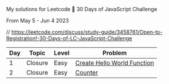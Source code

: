 My solutions for Leetcode 🎁 30 Days of JavaScript Challenge

From May 5 - Jun 4 2023

// https://leetcode.com/discuss/study-guide/3458761/Open-to-Registration!-30-Days-of-LC-JavaScript-Challenge

| Day | Topic   | Level | Problem                                                                                   |
| --- | ------- | ----- | ----------------------------------------------------------------------------------------- |
| 1   | Closure | Easy  | [Create Hello World Function](https://leetcode.com/problems/create-hello-world-function/) |
| 2   | Closure | Easy  | [Counter](https://leetcode.com/problems/counter/?)                                        |
